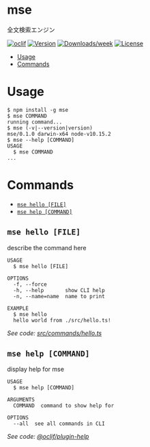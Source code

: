 mse
===

全文検索エンジン

[![oclif](https://img.shields.io/badge/cli-oclif-brightgreen.svg)](https://oclif.io)
[![Version](https://img.shields.io/npm/v/mse.svg)](https://npmjs.org/package/mse)
[![Downloads/week](https://img.shields.io/npm/dw/mse.svg)](https://npmjs.org/package/mse)
[![License](https://img.shields.io/npm/l/mse.svg)](https://github.com/shotaro-yamashita/mse/blob/master/package.json)

<!-- toc -->
* [Usage](#usage)
* [Commands](#commands)
<!-- tocstop -->
# Usage
<!-- usage -->
```sh-session
$ npm install -g mse
$ mse COMMAND
running command...
$ mse (-v|--version|version)
mse/0.1.0 darwin-x64 node-v10.15.2
$ mse --help [COMMAND]
USAGE
  $ mse COMMAND
...
```
<!-- usagestop -->
# Commands
<!-- commands -->
* [`mse hello [FILE]`](#mse-hello-file)
* [`mse help [COMMAND]`](#mse-help-command)

## `mse hello [FILE]`

describe the command here

```
USAGE
  $ mse hello [FILE]

OPTIONS
  -f, --force
  -h, --help       show CLI help
  -n, --name=name  name to print

EXAMPLE
  $ mse hello
  hello world from ./src/hello.ts!
```

_See code: [src/commands/hello.ts](https://github.com/shotaro-yamashita/mse/blob/v0.1.0/src/commands/hello.ts)_

## `mse help [COMMAND]`

display help for mse

```
USAGE
  $ mse help [COMMAND]

ARGUMENTS
  COMMAND  command to show help for

OPTIONS
  --all  see all commands in CLI
```

_See code: [@oclif/plugin-help](https://github.com/oclif/plugin-help/blob/v2.1.6/src/commands/help.ts)_
<!-- commandsstop -->
